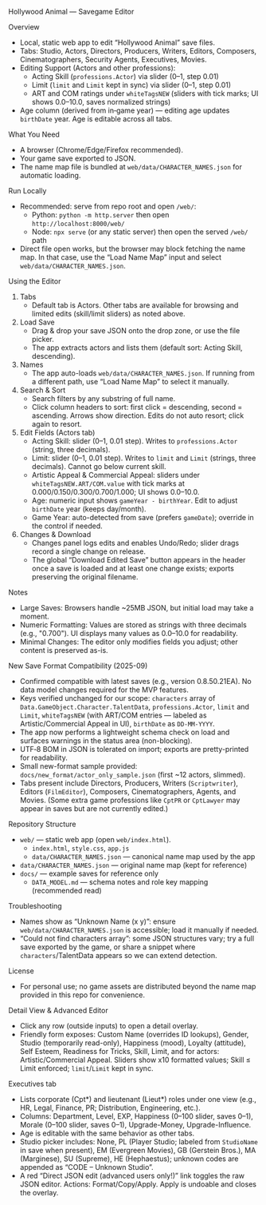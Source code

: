 Hollywood Animal — Savegame Editor

Overview
- Local, static web app to edit “Hollywood Animal” save files.
- Tabs: Studio, Actors, Directors, Producers, Writers, Editors, Composers, Cinematographers, Security Agents, Executives, Movies.
- Editing Support (Actors and other professions):
  - Acting Skill (`professions.Actor`) via slider (0–1, step 0.01)
  - Limit (`limit` and `Limit` kept in sync) via slider (0–1, step 0.01)
  - ART and COM ratings under `whiteTagsNEW` (sliders with tick marks; UI shows 0.0–10.0, saves normalized strings)
- Age column (derived from in‑game year) — editing age updates `birthDate` year. Age is editable across all tabs.

What You Need
- A browser (Chrome/Edge/Firefox recommended).
- Your game save exported to JSON.
- The name map file is bundled at `web/data/CHARACTER_NAMES.json` for automatic loading.

Run Locally
- Recommended: serve from repo root and open `/web/`:
  - Python: `python -m http.server` then open `http://localhost:8000/web/`
  - Node: `npx serve` (or any static server) then open the served `/web/` path
- Direct file open works, but the browser may block fetching the name map. In that case, use the “Load Name Map” input and select `web/data/CHARACTER_NAMES.json`.

Using the Editor
1) Tabs
   - Default tab is Actors. Other tabs are available for browsing and limited edits (skill/limit sliders) as noted above.
2) Load Save
   - Drag & drop your save JSON onto the drop zone, or use the file picker.
   - The app extracts actors and lists them (default sort: Acting Skill, descending).
3) Names
   - The app auto-loads `web/data/CHARACTER_NAMES.json`. If running from a different path, use “Load Name Map” to select it manually.
4) Search & Sort
   - Search filters by any substring of full name.
   - Click column headers to sort: first click = descending, second = ascending. Arrows show direction. Edits do not auto resort; click again to resort.
5) Edit Fields (Actors tab)
   - Acting Skill: slider (0–1, 0.01 step). Writes to `professions.Actor` (string, three decimals).
   - Limit: slider (0–1, 0.01 step). Writes to `limit` and `Limit` (strings, three decimals). Cannot go below current skill.
   - Artistic Appeal & Commercial Appeal: sliders under `whiteTagsNEW.ART/COM.value` with tick marks at 0.000/0.150/0.300/0.700/1.000; UI shows 0.0–10.0.
   - Age: numeric input shows `gameYear - birthYear`. Edit to adjust `birthDate` year (keeps day/month).
   - Game Year: auto-detected from save (prefers `gameDate`); override in the control if needed.
6) Changes & Download
   - Changes panel logs edits and enables Undo/Redo; slider drags record a single change on release.
   - The global “Download Edited Save” button appears in the header once a save is loaded and at least one change exists; exports preserving the original filename.

Notes
- Large Saves: Browsers handle ~25MB JSON, but initial load may take a moment.
- Numeric Formatting: Values are stored as strings with three decimals (e.g., "0.700"). UI displays many values as 0.0–10.0 for readability.
- Minimal Changes: The editor only modifies fields you adjust; other content is preserved as-is.

New Save Format Compatibility (2025-09)
- Confirmed compatible with latest saves (e.g., version 0.8.50.21EA). No data model changes required for the MVP features.
- Keys verified unchanged for our scope: `characters` array of `Data.GameObject.Character.TalentData`, `professions.Actor`, `limit` and `Limit`, `whiteTagsNEW` (with ART/COM entries — labeled as Artistic/Commercial Appeal in UI), `birthDate` as `DD-MM-YYYY`.
- The app now performs a lightweight schema check on load and surfaces warnings in the status area (non-blocking).
- UTF‑8 BOM in JSON is tolerated on import; exports are pretty-printed for readability.
- Small new-format sample provided: `docs/new_format/actor_only_sample.json` (first ~12 actors, slimmed).
- Tabs present include Directors, Producers, Writers (`Scriptwriter`), Editors (`FilmEditor`), Composers, Cinematographers, Agents, and Movies. (Some extra game professions like `CptPR` or `CptLawyer` may appear in saves but are not currently edited.)

Repository Structure
- `web/` — static web app (open `web/index.html`).
  - `index.html`, `style.css`, `app.js`
  - `data/CHARACTER_NAMES.json` — canonical name map used by the app
- `data/CHARACTER_NAMES.json` — original name map (kept for reference)
- `docs/` — example saves for reference only
  - `DATA_MODEL.md` — schema notes and role key mapping (recommended read)

Troubleshooting
- Names show as “Unknown Name (x y)”: ensure `web/data/CHARACTER_NAMES.json` is accessible; load it manually if needed.
- “Could not find characters array”: some JSON structures vary; try a full save exported by the game, or share a snippet where `characters`/TalentData appears so we can extend detection.

License
- For personal use; no game assets are distributed beyond the name map provided in this repo for convenience.

Detail View & Advanced Editor
- Click any row (outside inputs) to open a detail overlay.
- Friendly form exposes: Custom Name (overrides ID lookups), Gender, Studio (temporarily read-only), Happiness (mood), Loyalty (attitude), Self Esteem, Readiness for Tricks, Skill, Limit, and for actors: Artistic/Commercial Appeal. Sliders show x10 formatted values; Skill ≤ Limit enforced; `limit`/`Limit` kept in sync.

Executives tab
- Lists corporate (Cpt*) and lieutenant (Lieut*) roles under one view (e.g., HR, Legal, Finance, PR; Distribution, Engineering, etc.).
- Columns: Department, Level, EXP, Happiness (0–100 slider, saves 0–1), Morale (0–100 slider, saves 0–1), Upgrade-Money, Upgrade-Influence.
- Age is editable with the same behavior as other tabs.
- Studio picker includes: None, PL (Player Studio; labeled from `StudioName` in save when present), EM (Evergreen Movies), GB (Gerstein Bros.), MA (Marginese), SU (Supreme), HE (Hephaestus); unknown codes are appended as “CODE – Unknown Studio”.
- A red “Direct JSON edit (advanced users only!)” link toggles the raw JSON editor. Actions: Format/Copy/Apply. Apply is undoable and closes the overlay.
